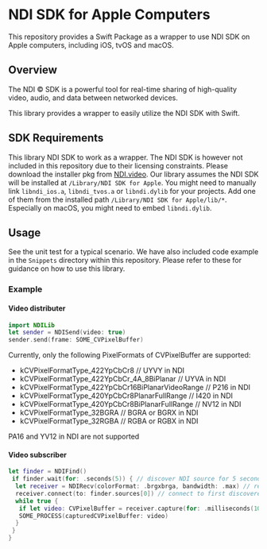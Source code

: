 # NDI SDK for Apple Computers

This repository provides a Swift Package as a wrapper to use NDI SDK on Apple computers, including iOS, tvOS and macOS.

## Overview

The NDI &copy; SDK is a powerful tool for real-time sharing of high-quality video, audio, and data between networked devices.

This library provides a wrapper to easily utilize the NDI SDK with Swift.

## SDK Requirements

This library NDI SDK to work as a wrapper. The NDI SDK is however not included in this repository due to their licensing constraints. Please download the installer pkg from [NDI.video](https://ndi.video/for-developers/ndi-sdk/download/). Our library assumes the NDI SDK will be installed at `/Library/NDI SDK for Apple`.
You might need to manually link `libndi_ios.a`, `libndi_tvos.a` or `libndi.dylib` for your projects. Add one of them from the installed path `/Library/NDI SDK for Apple/lib/*`. Especially on macOS, you might need to embed `libndi.dylib`.

## Usage

See the unit test for a typical scenario. We have also included code example in the `Snippets` directory within this repository. Please refer to these for guidance on how to use this library.

### Example

#### Video distributer

```swift
import NDILib
let sender = NDISend(video: true)
sender.send(frame: SOME_CVPixelBuffer) 
```
Currently, only the following PixelFormats of CVPixelBuffer are supported:
 - kCVPixelFormatType_422YpCbCr8 // UYVY in NDI
 - kCVPixelFormatType_422YpCbCr_4A_8BiPlanar // UYVA in NDI
 - kCVPixelFormatType_422YpCbCr16BiPlanarVideoRange // P216 in NDI
 - kCVPixelFormatType_420YpCbCr8PlanarFullRange // I420 in NDI
 - kCVPixelFormatType_420YpCbCr8BiPlanarFullRange // NV12 in NDI
 - kCVPixelFormatType_32BGRA // BGRA or BGRX in NDI
 - kCVPixelFormatType_32RGBA // RGBA or RGBX in NDI

PA16 and YV12 in NDI are not supported

#### Video subscriber
```swift
let finder = NDIFind()
 if finder.wait(for: .seconds(5)) { // discover NDI source for 5 second
  let receiver = NDIRecv(colorFormat: .brgxbrga, bandwidth: .max) // receive color format is BGRA
  receiver.connect(to: finder.sources[0]) // connect to first discovered source
  while true {
   if let video: CVPixelBuffer = receiver.capture(for: .milliseconds(100)) {
   SOME_PROCESS(capturedCVPixelBuffer: video)
  }
 }
}
```
